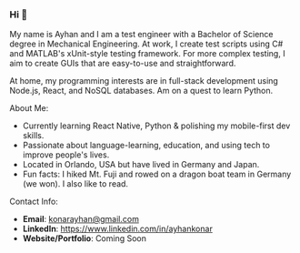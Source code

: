 ### Hi 👋

My name is Ayhan and I am a test engineer with a Bachelor of Science degree in Mechanical Engineering. At work, I create test scripts using C# and MATLAB's xUnit-style testing framework. For more complex testing, I aim to create GUIs that are easy-to-use and straightforward. 

At home, my programming interests are in full-stack development using Node.js, React, and NoSQL databases. Am on a quest to learn Python. 

About Me:

- Currently learning React Native, Python & polishing my mobile-first dev skills.
- Passionate about language-learning, education, and using tech to improve people's lives.
- Located in Orlando, USA but have lived in Germany and Japan. 
- Fun facts: I hiked Mt. Fuji and rowed on a dragon boat team in Germany (we won). I also like to read.

Contact Info:

- **Email**: konarayhan@gmail.com
- **LinkedIn**: https://www.linkedin.com/in/ayhankonar
- **Website/Portfolio**: Coming Soon
